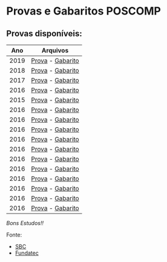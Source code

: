 # Provas e Gabaritos POSCOMP


## Provas disponíveis:
|   Ano    |                            Arquivos                                            |
|----------|--------------------------------------------------------------------------------|
| 2019     | [Prova](./Provas/prova-2019.pdf) -  [Gabarito](./Gabaritos/gabarito-2019.pdf)  |
| 2018     | [Prova](./Provas/prova-2018.pdf) -  [Gabarito](./Gabaritos/gabarito-2018.pdf)  |
| 2017     | [Prova](./Provas/prova-2017.pdf) -  [Gabarito](./Gabaritos/gabarito-2017.pdf)  |
| 2016     | [Prova](./Provas/prova-2016.pdf) -  [Gabarito](./Gabaritos/gabarito-2016.pdf)  |
| 2015     | [Prova](./Provas/prova-2015.pdf) -  [Gabarito](./Gabaritos/gabarito-2015.pdf)  |
| 2016     | [Prova](./Provas/prova-2014.pdf) -  [Gabarito](./Gabaritos/gabarito-2014.pdf)  |
| 2016     | [Prova](./Provas/prova-2015.pdf) -  [Gabarito](./Gabaritos/gabarito-2013.pdf)  |
| 2016     | [Prova](./Provas/prova-2012.pdf) -  [Gabarito](./Gabaritos/gabarito-2012.pdf)  |
| 2016     | [Prova](./Provas/prova-2011.pdf) -  [Gabarito](./Gabaritos/gabarito-2011.pdf)  |
| 2016     | [Prova](./Provas/prova-2010.pdf) -  [Gabarito](./Gabaritos/gabarito-2010.pdf)  |
| 2016     | [Prova](./Provas/prova-2009.pdf) -  [Gabarito](./Gabaritos/gabarito-2009.pdf)  |
| 2016     | [Prova](./Provas/prova-2008.pdf) -  [Gabarito](./Gabaritos/gabarito-2008.pdf)  |
| 2016     | [Prova](./Provas/prova-2007.pdf) -  [Gabarito](./Gabaritos/gabarito-2007.pdf)  |
| 2016     | [Prova](./Provas/prova-2006.pdf) -  [Gabarito](./Gabaritos/gabarito-2006.pdf)  |
| 2016     | [Prova](./Provas/prova-2005.pdf) -  [Gabarito](./Gabaritos/gabarito-2005.pdf)  |
| 2016     | [Prova](./Provas/prova-2004.pdf) -  [Gabarito](./Gabaritos/gabarito-2004.pdf)  |


*Bons Estudos!!*


Fonte: 
* [SBC](http://www.sbc.org.br/documentos-da-sbc/category/153-provas-e-gabaritos-do-poscomp)
* [Fundatec](https://fundatec.org.br/portal/concursos/publicacoes_v2.php?concurso=421)
